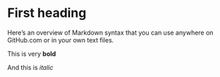 # First heading

Here’s an overview of Markdown syntax that you can use anywhere on GitHub.com or in your own text files.


This is very  **bold**

And this is *italic*
